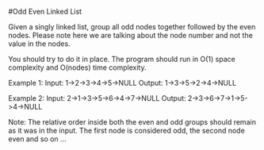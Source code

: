 #Odd Even Linked List

Given a singly linked list, group all odd nodes together followed by the even nodes. Please note here we are talking about the node number and not the value in the nodes.

You should try to do it in place. The program should run in O(1) space complexity and O(nodes) time complexity.

Example 1:
Input: 1->2->3->4->5->NULL
Output: 1->3->5->2->4->NULL

Example 2:
Input: 2->1->3->5->6->4->7->NULL
Output: 2->3->6->7->1->5->4->NULL

Note:
The relative order inside both the even and odd groups should remain as it was in the input.
The first node is considered odd, the second node even and so on ...